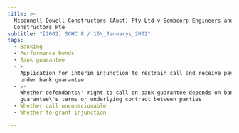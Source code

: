 ```yaml
---
title: >-
  Mcconnell Dowell Constructors (Aust) Pty Ltd v Sembcorp Engineers and
  Constructors Pte
subtitle: "[2002] SGHC 8 / 15\_January\_2002"
tags:
  - Banking
  - Performance bonds
  - Bank guarantee
  - >-
    Application for interim injunction to restrain call and receive payment
    under bank guarantee
  - >-
    Whether defendants\' right to call on bank guarantee depends on bank
    guarantee\'s terms or underlying contract between parties
  - Whether call unconscionable
  - Whether to grant injunction

---
```



